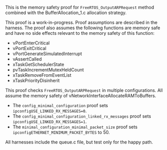 This is the memory safety proof for ```FreeRTOS_OutputARPRequest```
method combined with the BufferAllocation_1.c allocation strategy.

This proof is a work-in-progress.  Proof assumptions are described in
the harness.  The proof also assumes the following functions are
memory safe and have no side effects relevant to the memory safety of
this function:

* vPortEnterCritical
* vPortExitCritical
* vPortGenerateSimulatedInterrupt
* vAssertCalled
* xTaskGetSchedulerState
* pvTaskIncrementMutexHeldCount
* xTaskRemoveFromEventList
* xTaskPriorityDisinherit

This proof checks ```FreeRTOS_OutputARPRequest``` in multiple configurations.
All assume the memory safety of vNetworkInterfaceAllocateRAMToBuffers.
* The ```config_minimal_configuration``` proof sets
  ```ipconfigUSE_LINKED_RX_MESSAGES=0```.
* The ```config_minimal_configuration_linked_rx_messages``` proof sets
  ```ipconfigUSE_LINKED_RX_MESSAGES=1```.
* The ```minimal_configuration_minimal_packet_size``` proof sets
  ```ipconfigETHERNET_MINIMUM_PACKET_BYTES``` to 50.

All harnesses include the queue.c file, but test only for the happy path.
